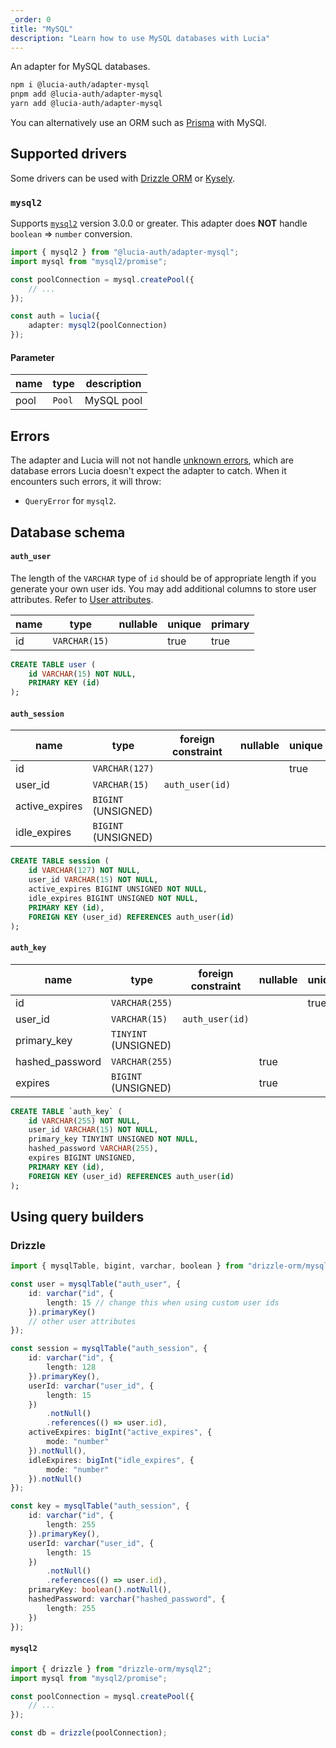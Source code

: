 ```yaml
---
_order: 0
title: "MySQL"
description: "Learn how to use MySQL databases with Lucia"
---
```


An adapter for MySQL databases.

```bash
npm i @lucia-auth/adapter-mysql
pnpm add @lucia-auth/adapter-mysql
yarn add @lucia-auth/adapter-mysql
```

You can alternatively use an ORM such as [Prisma](/database/prisma) with MySQl.

## Supported drivers

Some drivers can be used with [Drizzle ORM](/database/drizzle) or [Kysely](/database/kysely).

### `mysql2`

Supports [`mysql2`](https://www.npmjs.com/package/mysql2) version 3.0.0 or greater. This adapter does **NOT** handle `boolean` => `number` conversion.

```ts
import { mysql2 } from "@lucia-auth/adapter-mysql";
import mysql from "mysql2/promise";

const poolConnection = mysql.createPool({
	// ...
});

const auth = lucia({
	adapter: mysql2(poolConnection)
});
```

#### Parameter

| name | type   | description |
| ---- | ------ | ----------- |
| pool | `Pool` | MySQL pool  |

## Errors

The adapter and Lucia will not not handle [unknown errors](/basics/error-handling#known-errors), which are database errors Lucia doesn't expect the adapter to catch. When it encounters such errors, it will throw:

- `QueryError` for `mysql2`.

## Database schema

#### `auth_user`

The length of the `VARCHAR` type of `id` should be of appropriate length if you generate your own user ids. You may add additional columns to store user attributes. Refer to [User attributes](/basics/user-attributes).

| name | type          | nullable | unique | primary |
| ---- | ------------- | -------- | ------ | ------- |
| id   | `VARCHAR(15)` |          | true   | true    |

```sql
CREATE TABLE user (
    id VARCHAR(15) NOT NULL,
    PRIMARY KEY (id)
);
```

#### `auth_session`

| name           | type                | foreign constraint | nullable | unique | identity |
| -------------- | ------------------- | ------------------ | -------- | ------ | -------- |
| id             | `VARCHAR(127)`      |                    |          | true   | true     |
| user_id        | `VARCHAR(15)`       | `auth_user(id)`    |          |        |          |
| active_expires | `BIGINT` (UNSIGNED) |                    |          |        |          |
| idle_expires   | `BIGINT` (UNSIGNED) |                    |          |        |          |

```sql
CREATE TABLE session (
    id VARCHAR(127) NOT NULL,
    user_id VARCHAR(15) NOT NULL,
    active_expires BIGINT UNSIGNED NOT NULL,
    idle_expires BIGINT UNSIGNED NOT NULL,
    PRIMARY KEY (id),
    FOREIGN KEY (user_id) REFERENCES auth_user(id)
);
```

#### `auth_key`

| name            | type                 | foreign constraint | nullable | unique | identity |
| --------------- | -------------------- | ------------------ | -------- | ------ | -------- |
| id              | `VARCHAR(255)`       |                    |          | true   | true     |
| user_id         | `VARCHAR(15)`        | `auth_user(id)`    |          |        |          |
| primary_key     | `TINYINT` (UNSIGNED) |                    |          |        |          |
| hashed_password | `VARCHAR(255)`       |                    | true     |        |          |
| expires         | `BIGINT` (UNSIGNED)  |                    | true     |        |          |

```sql
CREATE TABLE `auth_key` (
    id VARCHAR(255) NOT NULL,
    user_id VARCHAR(15) NOT NULL,
    primary_key TINYINT UNSIGNED NOT NULL,
    hashed_password VARCHAR(255),
    expires BIGINT UNSIGNED,
    PRIMARY KEY (id),
    FOREIGN KEY (user_id) REFERENCES auth_user(id)
);
```

## Using query builders

### Drizzle

```ts
import { mysqlTable, bigint, varchar, boolean } from "drizzle-orm/mysql-core";

const user = mysqlTable("auth_user", {
	id: varchar("id", {
		length: 15 // change this when using custom user ids
	}).primaryKey()
	// other user attributes
});

const session = mysqlTable("auth_session", {
	id: varchar("id", {
		length: 128
	}).primaryKey(),
	userId: varchar("user_id", {
		length: 15
	})
		.notNull()
		.references(() => user.id),
	activeExpires: bigInt("active_expires", {
		mode: "number"
	}).notNull(),
	idleExpires: bigInt("idle_expires", {
		mode: "number"
	}).notNull()
});

const key = mysqlTable("auth_session", {
	id: varchar("id", {
		length: 255
	}).primaryKey(),
	userId: varchar("user_id", {
		length: 15
	})
		.notNull()
		.references(() => user.id),
	primaryKey: boolean().notNull(),
	hashedPassword: varchar("hashed_password", {
		length: 255
	})
});
```

#### `mysql2`

```ts
import { drizzle } from "drizzle-orm/mysql2";
import mysql from "mysql2/promise";

const poolConnection = mysql.createPool({
	// ...
});

const db = drizzle(poolConnection);
```
